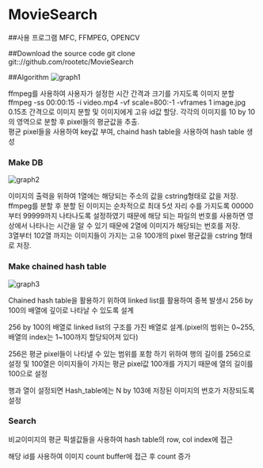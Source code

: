 # MovieSearch
##사용 프로그램
MFC, FFMPEG, OPENCV

##Download the source code 
git clone git:://github.com/rootetc/MovieSearch

##Algorithm
![graph1](https://cloud.githubusercontent.com/assets/19329620/16171453/44722778-35aa-11e6-9410-db85fe9daf1f.png)

ffmpeg를 사용하여 사용자가 설정한 시간 간격과 크기를 가지도록 이미지 분할 
ffmpeg -ss 00:00:15 -i video.mp4 -vf scale=800:-1 -vframes 1 image.jpg  
0.15초 간격으로 이미지 분할 및 이미지에게 고유 id값 할당. 
각각의 이미지를 10 by 10의 영역으로 분할 후 pixel들의 평균값을 추출.  
평균 pixel들을 사용하여 key값 부여, chaind hash table을 사용하여 hash table 생성  

### Make DB
![graph2](https://cloud.githubusercontent.com/assets/19329620/16171459/5626c53c-35aa-11e6-8393-5361b9c1b121.png)

이미지의 출력을 위하여 1열에는 해당되는 주소의 값을 cstring형태로 값을 저장.    
ffmpeg를 분할 후 분할 된 이미지는 순차적으로 최대 5섯 자리 수를 가지도록 00000부터 99999까지 나타나도록 설정하였기 때문에 해당 되는 파일의 번호를 사용하면 영상에서 나타나는 시간을 알 수 있기 때문에 2열에 이미지가 해당되는 번호를 저장.  
3열부터 102열 까지는 이미지들이 가지는 고유 100개의 pixel 평균값을 cstring 형태로 저장. 

### Make chained hash table
![graph3](https://cloud.githubusercontent.com/assets/19329620/16171462/633390f2-35aa-11e6-8f83-0c042630311a.png)

Chained hash table을 활용하기 위하여 linked list를 활용하여 중복 발생시 256 by 100의 배열에 깊이로 나타날 수 있도록 설계 

256 by 100의 배열로 linked list의 구조를 가진 배열로 설계.(pixel의 범위는 0~255, 배열의 index는 1~100까지 할당되어져 있다) 

256은 평균 pixel들이 나타낼 수 있는 범위를 포함 하기 위하여 행의 길이를 256으로 설정 및 100열은 이미지들이 가지는 평균 pixel값 100개를 가지기 때문에 열의 길이를 100으로 설정

행과 열이 설정되면 Hash_table에는 N by 103에 저장된 이미지의 번호가 저장되도록 설정

### Search

비교이미지의 평균 픽셀값들을 사용하여 hash table의 row, col index에 접근

해당 id를 사용하여 이미지 count buffer에 접근 후 count 증가

